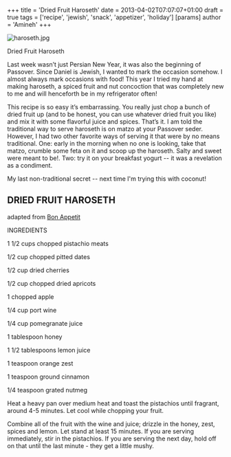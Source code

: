 +++
title = 'Dried Fruit Haroseth'
date = 2013-04-02T07:07:07+01:00
draft = true
tags = ['recipe', 'jewish', 'snack', 'appetizer', 'holiday']
[params]
author = 'Amineh'
+++

![haroseth.jpg](/haroseth/haroseth.jpg)

Dried Fruit Haroseth

Last week wasn’t just Persian New Year, it was also the beginning of Passover. Since Daniel is Jewish, I wanted to mark
the occasion somehow. I almost always mark occasions with food!  This year I tried my hand at making haroseth, a spiced
fruit and nut concoction that was completely new to me and will henceforth be in my refrigerator often!

This recipe is so easy it’s embarrassing. You really just chop a bunch of dried fruit up (and to be honest, you can use
whatever dried fruit you like) and mix it with some flavorful juice and spices. That’s it. I am told the traditional way
to serve haroseth is on matzo at your Passover seder. However, I had two other favorite ways of serving it that were by
no means traditional. One: early in the morning when no one is looking, take that matzo, crumble some feta on it and
scoop up the haroseth. Salty and sweet were meant to be!. Two: try it on your breakfast yogurt -- it was a revelation as
a condiment.

My last non-traditional secret -- next time I'm trying this with coconut!

## DRIED FRUIT HAROSETH

adapted from [Bon Appetit](http://www.bonappetit.com/recipes/2011/04/pistachio_and_dried_fruit_haroseth)

INGREDIENTS

1 1/2 cups chopped pistachio meats

1/2 cup chopped pitted dates

1/2 cup dried cherries

1/2 cup chopped dried apricots

1 chopped apple

1/4 cup port wine

1/4 cup pomegranate juice

1 tablespoon honey

1 1/2 tablespoons lemon juice

1 teaspoon orange zest

1 teaspoon ground cinnamon

1/4 teaspoon grated nutmeg

Heat a heavy pan over medium heat and toast the pistachios until fragrant, around 4-5 minutes. Let cool while chopping
your fruit.

Combine all of the fruit with the wine and juice; drizzle in the honey, zest, spices and lemon. Let stand at least 15
minutes. If you are serving immediately, stir in the pistachios. If you are serving the next day, hold off on that until
the last minute - they get a little mushy.  
